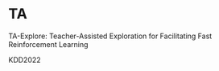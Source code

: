 # TA
TA-Explore: Teacher-Assisted Exploration for Facilitating Fast Reinforcement Learning

KDD2022
